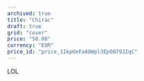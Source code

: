 ```yaml
---
archived: true
title: "Chirac"
draft: true
grid: "cover"
price: "50.00"
currency: "EUR"
price_id: "price_1IkpUeFaA8Wpl3EpO079JIqC"
---
```


LOL
